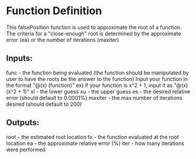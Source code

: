 # Function Definition
This falsePosition function is used to approximate the root of a
function. The criteria for a "close-enough" root is determined by the
approximate error (ea) or the number of iterations (maxiter)

## Inputs:
   func - the function being evaluated (the function should be manipulated
       by user to have the roots be the answer to the function)
       Input your function in the format "@(x) (function)"
          ex) if your function is x^2 + 1, input it as "@(x) (x^2 + 1)"
   xl - the lower guess
   xu - the upper guess
   es - the desired relative error (should default to 0.0001%)
   maxiter - the max number of iterations desired (should default to 200)
## Outputs:
   root - the estimated root location
   fx - the function evaluated at the root location
   ea - the approximate relative error (%)
   iter - how many iterations were performed
